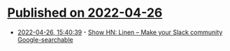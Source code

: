 # [Published on 2022-04-26](index.md)

* [2022-04-26, 15:40:39](https://news.ycombinator.com/item?id=31168882) - [Show HN: Linen – Make your Slack community Google-searchable](https://news.ycombinator.com/item?id=31168882)
